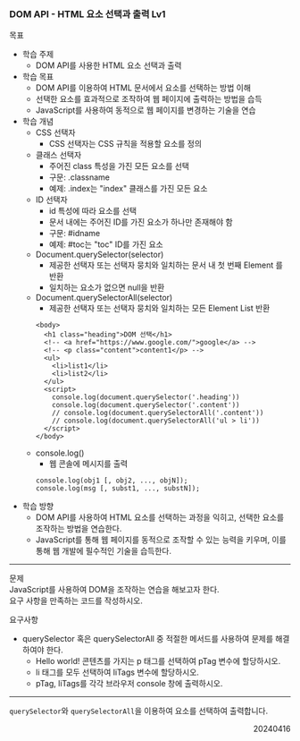 ### DOM API - HTML 요소 선택과 출력 Lv1
목표  
- 학습 주제
  - DOM API를 사용한 HTML 요소 선택과 출력
- 학습 목표
  - DOM API를 이용하여 HTML 문서에서 요소를 선택하는 방법 이해
  - 선택한 요소를 효과적으로 조작하여 웹 페이지에 출력하는 방법을 습득
  - JavaScript를 사용하여 동적으로 웹 페이지를 변경하는 기술을 연습
- 학습 개념
  - CSS 선택자
    - CSS 선택자는 CSS 규칙을 적용할 요소를 정의
  - 클래스 선택자
    - 주어진 class 특성을 가진 모든 요소를 선택
    - 구문: .classname
    - 예제: .index는 "index" 클래스를 가진 모든 요소
  - ID 선택자
    - id 특성에 따라 요소를 선택
    - 문서 내에는 주어진 ID를 가진 요소가 하나만 존재해야 함
    - 구문: #idname
    - 예제: #toc는 "toc" ID를 가진 요소
  - Document.querySelector(selector)
    - 제공한 선택자 또는 선택자 뭉치와 일치하는 문서 내 첫 번째 Element 를 반환
    - 일치하는 요소가 없으면 null을 반환
  - Document.querySelectorAll(selector)
    - 제공한 선택자 또는 선택자 뭉치와 일치하는 모든 Element List 반환
    ```
    <body>
      <h1 class="heading">DOM 선택</h1>
      <!-- <a href="https://www.google.com/">google</a> -->
      <!-- <p class="content">content1</p> -->
      <ul> 
        <li>list1</li> 
        <li>list2</li> 
      </ul>
      <script>
        console.log(document.querySelector('.heading'))
        console.log(document.querySelector('.content'))
        // console.log(document.querySelectorAll('.content'))
        // console.log(document.querySelectorAll('ul > li'))
      </script>
    </body>
    ```
  - console.log()
    - 웹 콘솔에 메시지를 출력
    ```
    console.log(obj1 [, obj2, ..., objN]);
    console.log(msg [, subst1, ..., substN]);
    ```
- 학습 방향
  - DOM API를 사용하여 HTML 요소를 선택하는 과정을 익히고, 선택한 요소를 조작하는 방법을 연습한다.
  - JavaScript를 통해 웹 페이지를 동적으로 조작할 수 있는 능력을 키우며, 이를 통해 웹 개발에 필수적인 기술을 습득한다.
---
문제  
JavaScript를 사용하여 DOM을 조작하는 연습을 해보고자 한다.  
요구 사항을 만족하는 코드를 작성하시오.  

요구사항
- querySelector 혹은 querySelectorAll 중 적절한 메서드를 사용하여 문제를 해결하여야 한다.
  - Hello world! 콘텐츠를 가지는 p 태그를 선택하여 pTag 변수에 할당하시오.
  - li 태그를 모두 선택하여 liTags 변수에 할당하시오.
  - pTag, liTags를 각각 브라우저 console 창에 출력하시오.
---
`querySelector`와 `querySelectorAll`을 이용하여 요소를 선택하여 출력합니다.
<div style="text-align: right">20240416</div>